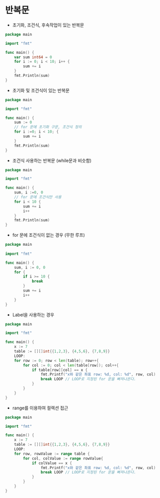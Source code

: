 # 반복문
- 초기화, 조건식, 후속작업이 있는 반복문
```go
package main

import "fmt"

func main() {
	var sum int64 = 0
	for i := 0; i < 10; i++ {
		sum += i
    }
    fmt.Println(sum)
}
```  

- 초기화 및 조건식이 있는 반복문
```go
package main 

import "fmt"

func main() {
	sum := 0
	// for 문에 초기화 구문, 조건식 정의
	for i :=0; i < 10; {
		sum += i
    }
    fmt.Println(sum)
}
```

- 조건식 사용하는 반복문 (while문과 비슷함)
```go
package main

import "fmt"

func main() {
	sum, i :=0, 0
	// for 문에 조건식만 사용
	for i < 10 {
		sum += i 
		i++
    }
    fmt.Println(sum)
}
```

 - for 문에 조건식이 없는 경우 (무한 루프)
```go
package main
 
import "fmt"

func main() {
	sum, i := 0, 0
	for {
		if i >= 10 {
			break
		}
		sum += i
		i++
	}
}
```

- Label을 사용하는 경우
```go
package main

import "fmt"

func main() {
	x := 7
	table := [][]int{{1,2,3}, {4,5,6}, {7,8,9}}
	LOOP:
	for row := 0; row < len(table); row++{
		for col := 0; col < len(table[row]); col++{
			if table[row][col] == x {
				fmt.Printf("x와 같은 좌표 row: %d, col: %d", row, col)
				break LOOP // LOOP로 지정된 for 문을 빠져나온다.
            } 
		}
	}
}
```

- range를 이용하여 컬렉션 접근
```go
package main

import "fmt"

func main() {
	x := 7
	table := [][]int{{1,2,3}, {4,5,6}, {7,8,9}}
	LOOP:
	for row, rowValue := range table {
		for col, colValue := range rowValue{
			if colValue == x {
				fmt.Printf("x와 같은 좌표 row: %d, col: %d", row, col)
				break LOOP // LOOP로 지정된 for 문을 빠져나온다.
            } 
		}
	}
}
```